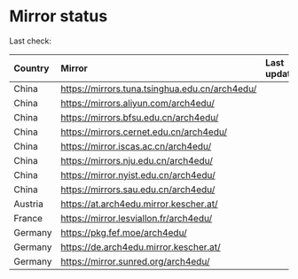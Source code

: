 <script src="./time.js"></script>
# Mirror status
Last check: <script type="text/javascript">localize(1727796244.1359725);</script>

|Country|Mirror|Last update|
|:------|:-----|:----------|
|China|https://mirrors.tuna.tsinghua.edu.cn/arch4edu/|<script type="text/javascript">localize(1727765145);</script>|
|China|https://mirrors.aliyun.com/arch4edu/|<script type="text/javascript">localize(1727765145);</script>|
|China|https://mirrors.bfsu.edu.cn/arch4edu/|<script type="text/javascript">localize(1727765145);</script>|
|China|https://mirrors.cernet.edu.cn/arch4edu/|<script type="text/javascript">localize(1727765145);</script>|
|China|https://mirror.iscas.ac.cn/arch4edu/|<script type="text/javascript">localize(1727765145);</script>|
|China|https://mirrors.nju.edu.cn/arch4edu/|<script type="text/javascript">localize(1727721797);</script>|
|China|https://mirror.nyist.edu.cn/arch4edu/|<script type="text/javascript">localize(1727721797);</script>|
|China|https://mirrors.sau.edu.cn/arch4edu/|<script type="text/javascript">localize(1727765145);</script>|
|Austria|https://at.arch4edu.mirror.kescher.at/|<script type="text/javascript">localize(1727765145);</script>|
|France|https://mirror.lesviallon.fr/arch4edu/|<script type="text/javascript">localize(1727765145);</script>|
|Germany|https://pkg.fef.moe/arch4edu/|<script type="text/javascript">localize(1727765145);</script>|
|Germany|https://de.arch4edu.mirror.kescher.at/|<script type="text/javascript">localize(1727765145);</script>|
|Germany|https://mirror.sunred.org/arch4edu/|<script type="text/javascript">localize(1727765145);</script>|

<script src="./tablefilter/tablefilter.js"></script>
<script src="./table.js"></script>